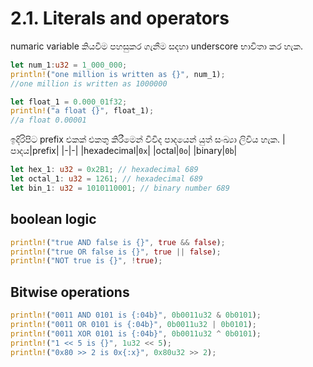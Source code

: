 # 2.1. Literals and operators

numaric variable කියවීම පහසුකර ගැනීම සදහා underscore භාවිතා කර හැක.
```rust
let num_1:u32 = 1_000_000;
println!("one million is written as {}", num_1);
//one million is written as 1000000

let float_1 = 0.000_01f32;
println!("a float {}", float_1);
//a float 0.00001
```

ඉදිරිපිට prefix එකක් එකතු කිරීමෙන් විවිද පාදයෙන් යුත් සංඛ්‍යා ලිවිය හැක.
|පාදය|prefix|
|-|-|
|hexadecimal|`0x`|
|octal|`0o`|
|binary|`0b`|
```rust
let hex_1: u32 = 0x2B1; // hexadecimal 689
let octal_1: u32 = 1261; // hexadecimal 689
let bin_1: u32 = 1010110001; // binary number 689
```

## boolean logic
```rust
println!("true AND false is {}", true && false);
println!("true OR false is {}", true || false);
println!("NOT true is {}", !true);
```

## Bitwise operations
```rust
println!("0011 AND 0101 is {:04b}", 0b0011u32 & 0b0101);
println!("0011 OR 0101 is {:04b}", 0b0011u32 | 0b0101);
println!("0011 XOR 0101 is {:04b}", 0b0011u32 ^ 0b0101);
println!("1 << 5 is {}", 1u32 << 5);
println!("0x80 >> 2 is 0x{:x}", 0x80u32 >> 2);
```